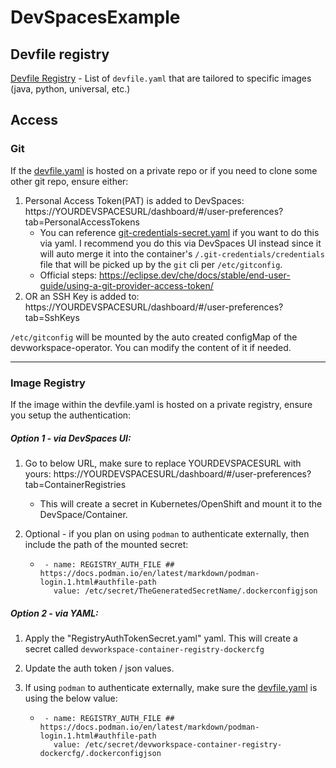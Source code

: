 # DevSpacesExample


## Devfile registry
[Devfile Registry](https://registry.devfile.io/viewer) - List of `devfile.yaml` that are tailored to specific images (java, python, universal, etc.)

## Access

### Git
If the [devfile.yaml](devfile.yaml) is hosted on a private repo or if you need to clone some other git repo, ensure either:

  1. Personal Access Token(PAT) is added to DevSpaces: https://YOURDEVSPACESURL/dashboard/#/user-preferences?tab=PersonalAccessTokens
      - You can reference [git-credentials-secret.yaml](git-credentials-secret.yaml) if you want to do this via yaml. I recommend you do this via DevSpaces UI instead since it will auto merge it into the container's `/.git-credentials/credentials` file that will be picked up by the `git` cli per `/etc/gitconfig`.
      - Official steps: https://eclipse.dev/che/docs/stable/end-user-guide/using-a-git-provider-access-token/
  2. OR an SSH Key is added to: https://YOURDEVSPACESURL/dashboard/#/user-preferences?tab=SshKeys


`/etc/gitconfig` will be mounted by the auto created configMap of the devworkspace-operator. You can modify the content of it if needed.


-----

### Image Registry

If the image within the devfile.yaml is hosted on a private registry, ensure you setup the authentication:

##### Option 1 - via DevSpaces UI:

1. Go to below URL, make sure to replace YOURDEVSPACESURL with yours:
https://YOURDEVSPACESURL/dashboard/#/user-preferences?tab=ContainerRegistries

   - This will create a secret in Kubernetes/OpenShift and mount it to the DevSpace/Container.

2. Optional - if you plan on using `podman` to authenticate externally, then include the path of the mounted secret:
   - ```
      - name: REGISTRY_AUTH_FILE ## https://docs.podman.io/en/latest/markdown/podman-login.1.html#authfile-path
        value: /etc/secret/TheGeneratedSecretName/.dockerconfigjson
     ```

##### Option 2 - via YAML:

1. Apply the "RegistryAuthTokenSecret.yaml" yaml. This will create a secret called `devworkspace-container-registry-dockercfg`

2. Update the auth token / json values.

3. If using `podman` to authenticate externally, make sure the [devfile.yaml](devfile.yaml) is using the below value:
   - ```
      - name: REGISTRY_AUTH_FILE ## https://docs.podman.io/en/latest/markdown/podman-login.1.html#authfile-path
        value: /etc/secret/devworkspace-container-registry-dockercfg/.dockerconfigjson
      ```
